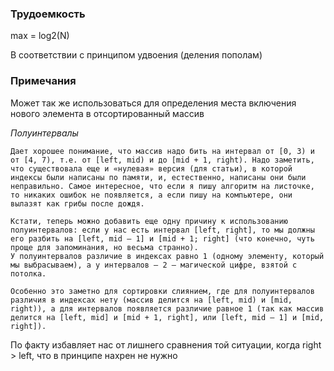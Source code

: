 ### Трудоемкость
max = log2(N)

В соответствии с принципом удвоения (деления пополам)

### Примечания

Может так же использоваться для определения места включения нового элемента в отсортированный массив

*Полуинтервалы*

```
Дает хорошее понимание, что массив надо бить на интервал от [0, 3) и от [4, 7), т.е. от [left, mid) и до [mid + 1, right). Надо заметить, что существовала еще и «нулевая» версия (для статьи), в которой индексы были написаны по памяти, и, естественно, написаны они были неправильно. Самое интересное, что если я пишу алгоритм на листочке, то никаких ошибок не появляется, а если пишу на компьютере, они вылазят как грибы после дождя.

Кстати, теперь можно добавить еще одну причину к использованию полуинтервалов: если у нас есть интервал [left, right], то мы должны его разбить на [left, mid — 1] и [mid + 1; right] (что конечно, чуть проще для запоминания, но весьма странно).
У полуинтервалов различие в индексах равно 1 (одному элементу, который мы выбрасываем), а у интервалов — 2 — магической цифре, взятой с потолка.

Особенно это заметно для сортировки слиянием, где для полуинтервалов различия в индексах нету (массив делится на [left, mid) и [mid, right)), а для интервалов появляется различие равное 1 (так как массив делится на [left, mid] и [mid + 1, right], или [left, mid — 1] и [mid, right]).
```

По факту избавляет нас от лишнего сравнения той ситуации, когда right > left, что в принципе нахрен не нужно